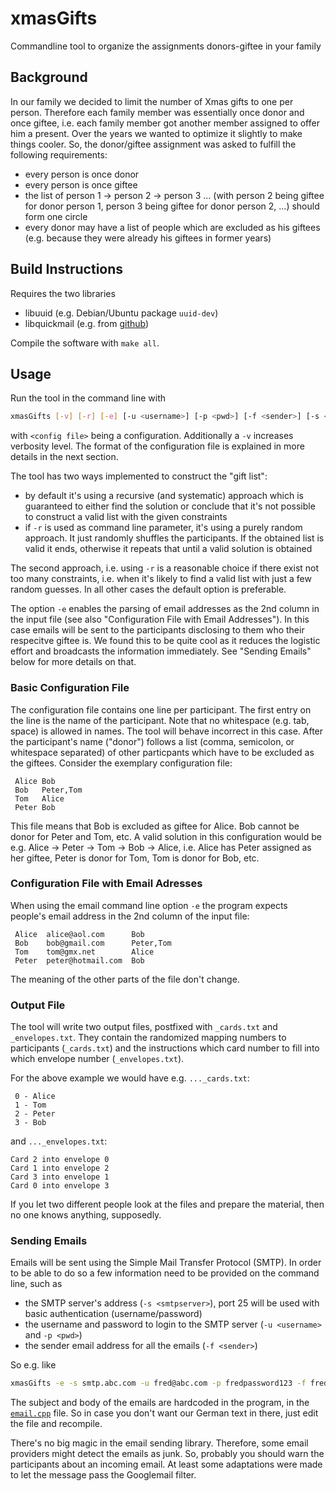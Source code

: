 # xmasGifts

Commandline tool to organize the assignments donors-giftee in your family

## Background

In our family we decided to limit the number of Xmas gifts to one per person. Therefore each family member was essentially once donor and once giftee, i.e. each family member got another member assigned to offer him a present. Over the years we wanted to optimize it slightly to make things cooler. So, the donor/giftee assignment was asked to fulfill the following requirements:

* every person is once donor
* every person is once giftee
* the list of person 1 -> person 2 -> person 3 ... (with person 2 being giftee for donor person 1, person 3 being giftee for donor person 2, ...) should form one circle
* every donor may have a list of people which are excluded as his giftees (e.g. because they were already his giftees in former years)

## Build Instructions

Requires the two libraries

* libuuid (e.g. Debian/Ubuntu package `uuid-dev`)
* libquickmail (e.g. from [github](https://github.com/cdevelop/libquickmail))

Compile the software with `make all`.

## Usage

Run the tool in the command line with

```bash
xmasGifts [-v] [-r] [-e] [-u <username>] [-p <pwd>] [-f <sender>] [-s <smtpserver>] <config file>
```

with `<config file>` being a configuration. Additionally a `-v` increases verbosity level. The format of the configuration file is explained in more details in the next section.

The tool has two ways implemented to construct the "gift list":

* by default it's using a recursive (and systematic) approach which is guaranteed to either find the solution or conclude that it's not possible to construct a valid list with the given constraints
* if `-r` is used as command line parameter, it's using a purely random approach. It just randomly shuffles the participants. If the obtained list is valid it ends, otherwise it repeats that until a valid solution is obtained

The second approach, i.e. using `-r` is a reasonable choice if there exist not too many constraints, i.e. when it's likely to find a valid list with just a few random guesses. In all other cases the default option is preferable.

The option `-e` enables the parsing of email addresses as the 2nd column in the input file (see also "Configuration File with Email Addresses"). In this case emails will be sent to the participants disclosing to them who their respecitve giftee is. We found this to be quite cool as it reduces the logistic effort and broadcasts the information immediately. See "Sending Emails" below for more details on that.

### Basic Configuration File

The configuration file contains one line per participant. The first entry on the line is the name of the participant. Note that no whitespace (e.g. tab, space) is allowed in names. The tool will behave incorrect in this case. After the participant's name ("donor") follows a list (comma, semicolon, or whitespace separated) of other particpants which have to be excluded as the giftees. Consider the exemplary configuration file:

```text
 Alice Bob
 Bob   Peter,Tom
 Tom   Alice
 Peter Bob
```

This file means that Bob is excluded as giftee for Alice. Bob cannot be donor for Peter and Tom, etc. A valid solution in this configuration would be e.g. Alice -> Peter -> Tom -> Bob -> Alice, i.e. Alice has Peter assigned as her giftee, Peter is donor for Tom, Tom is donor for Bob, etc.

### Configuration File with Email Adresses

When using the email command line option `-e` the program expects people's email address in the 2nd column of the input file:

```text
 Alice  alice@aol.com      Bob
 Bob    bob@gmail.com      Peter,Tom
 Tom    tom@gmx.net        Alice
 Peter  peter@hotmail.com  Bob
```

The meaning of the other parts of the file don't change.

### Output File

The tool will write two output files, postfixed with `_cards.txt` and `_envelopes.txt`. They contain the randomized mapping numbers to participants (`_cards.txt`) and the instructions which card number to fill into which envelope number (`_envelopes.txt`).

For the above example we would have e.g. `..._cards.txt`:

```text
 0 - Alice
 1 - Tom
 2 - Peter
 3 - Bob
```

and `..._envelopes.txt`:

```text
Card 2 into envelope 0
Card 1 into envelope 2
Card 3 into envelope 1
Card 0 into envelope 3
```

If you let two different people look at the files and prepare the material, then no one knows anything, supposedly.

### Sending Emails

Emails will be sent using the Simple Mail Transfer Protocol (SMTP). In order to be able to do so a few information need to be provided on the command line, such as

* the SMTP server's address (`-s <smtpserver>`), port 25 will be used with basic authentication (username/password)
* the username and password to login to the SMTP server (`-u <username>` and `-p <pwd>`)
* the sender email address for all the emails (`-f <sender>`)

So e.g. like

```bash
xmasGifts -e -s smtp.abc.com -u fred@abc.com -p fredpassword123 -f fred@abc.com cfg.txt
```

The subject and body of the emails are hardcoded in the program, in the [`email.cpp`](src/email.cpp) file. So in case you don't want our German text in there, just edit the file and recompile.

There's no big magic in the email sending library. Therefore, some email providers might detect the emails as junk. So, probably you should warn the participants about an incoming email. At least some adaptations were made to let the message pass the Googlemail filter.
